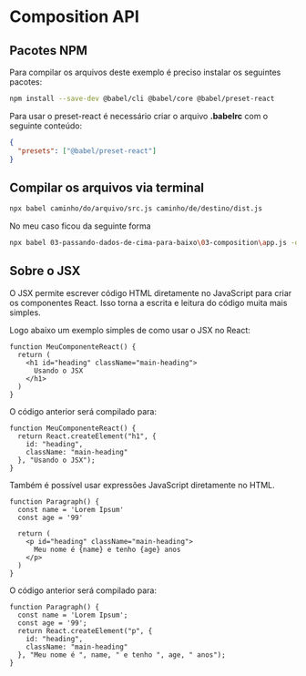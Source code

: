 # Composition API


## Pacotes NPM

Para compilar os arquivos deste exemplo é preciso instalar os seguintes pacotes:

```bash
npm install --save-dev @babel/cli @babel/core @babel/preset-react
```

Para usar o preset-react é necessário criar o arquivo **.babelrc** com o
seguinte conteúdo:

```json
{
  "presets": ["@babel/preset-react"]
}
```

## Compilar os arquivos via terminal

```bash
npx babel caminho/do/arquivo/src.js caminho/de/destino/dist.js
```

No meu caso ficou da seguinte forma

```bash
npx babel 03-passando-dados-de-cima-para-baixo\03-composition\app.js -o 03-passando-dados-de-cima-para-baixo\03-composition\dist.js
```

## Sobre o JSX

O JSX permite escrever código HTML diretamente no JavaScript para criar os
componentes React. Isso torna a escrita e leitura do código muita mais simples.

Logo abaixo um exemplo simples de como usar o JSX no React:

```JSX
function MeuComponenteReact() {
  return (
    <h1 id="heading" className="main-heading">
      Usando o JSX
    </h1>
  )
}
```

O código anterior será compilado para:

```JSX
function MeuComponenteReact() {
  return React.createElement("h1", {
    id: "heading",
    className: "main-heading"
  }, "Usando o JSX");
}
```

Também é possível usar expressões JavaScript diretamente no HTML.

```JSX
function Paragraph() {
  const name = 'Lorem Ipsum'
  const age = '99'

  return (
    <p id="heading" className="main-heading">
      Meu nome é {name} e tenho {age} anos
    </p>
  )
}
```

O código anterior será compilado para:

```JSX
function Paragraph() {
  const name = 'Lorem Ipsum';
  const age = '99';
  return React.createElement("p", {
    id: "heading",
    className: "main-heading"
  }, "Meu nome é ", name, " e tenho ", age, " anos");
}
```
